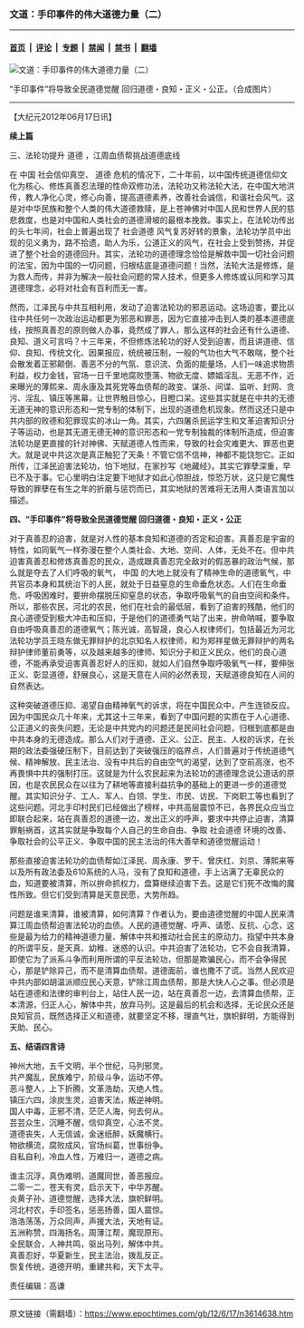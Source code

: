 ### 文道：手印事件的伟大道德力量（二）

---

#### [首页](../../../..?n3614638) &nbsp;|&nbsp; [评论](../../../../../epoch-comment?n3614638) &nbsp;|&nbsp; [专题](../../../../../epoch-special?n3614638) &nbsp;|&nbsp; [禁闻](../../../../../epoch-news?n3614638) &nbsp;|&nbsp; [禁书](../../../../../books?n3614638) &nbsp;|&nbsp; [翻墙](https://github.com/gfw-breaker/nogfw/blob/master/README.md?n3614638)


<div><img alt="文道：手印事件的伟大道德力量（二）" class="attachment-djy_600_400 size-djy_600_400 wp-post-image" src="https://i.epochtimes.com/assets/uploads/2012/06/1206170615142419.jpg"/>
<div class="caption">
 <p>
  “手印事件”将导致全民道德觉醒 回归道德・良知・正义・公正。（合成图片）
 </p>
</div></div><hr/><div class="post_content" id="artbody" itemprop="articleBody">
 <!-- article content begin -->
 <p>
  【大纪元2012年06月17日讯】
 </p>
 <p>
  <b>
   续上篇
  </b>
 </p>
 <p>
  三、法轮功提升
  <ok href="https://www.epochtimes.com/gb/tag/%E9%81%93%E5%BE%B7.html">
   道德
  </ok>
  ，江周血债帮挑战道德底线
 </p>
 <p>
  在
  <ok href="https://www.epochtimes.com/gb/tag/%E4%B8%AD%E5%9B%BD.html">
   中国
  </ok>
  社会信仰真空、
  <ok href="https://www.epochtimes.com/gb/tag/%E9%81%93%E5%BE%B7.html">
   道德
  </ok>
  危机的情况下，二十年前，以中国传统道德信仰文化为核心、修炼真善忍法理的性命双修功法，法轮功又称法轮大法，在中国大地洪传，教人净化心灵，修心向善，提高道德素养，改善社会诚信，和谐社会风气。这是对中华民族和整个人类的伟大道德救赎，是上苍神佛对中国人民和世界人民的慈悲救度，也是对中国和人类社会的道德滑坡的最根本挽救。事实上，在法轮功传出的头七年间，社会上普遍出现了
  <ok href="https://www.epochtimes.com/gb/tag/%E7%A4%BE%E4%BC%9A%E9%81%93%E5%BE%B7.html">
   社会道德
  </ok>
  风气复苏好转的景象，法轮功学员中出现的见义勇为，路不拾遗，助人为乐，公道正义的风气，在社会上受到赞扬，并促进了整个社会的道德回升。其实，法轮功的道德理念恰恰是解救中国一切社会问题的法宝，因为中国的一切问题，归根结底是道德问题！当然，法轮大法是修炼，是为救人而传，并非为解决一般社会问题的常人技术，但更多人修炼或认同和学习其道德理念，必将对社会有百利而无一害。
 </p>
 <p>
  然而，江泽民与中共互相利用，发动了迫害法轮功的邪恶运动。这场迫害，要比以往中共任何一次政治运动都更为邪恶和罪恶，因为它直接冲击到人类的基本道德底线，按照真善忍的原则做人办事，竟然成了罪人，那么这样的社会还有什么道德、良知、道义可言吗？十三年来，不但修炼法轮功的好人受到迫害，而且讲道德、信仰、良知、传统文化、因果报应，统统被压制，一般的气功也大气不敢喘，整个社会散发着正邪颠倒、善恶不分的气氛、意识流、负面的能量场，人们一味追求物质利益，权力金钱，官场一日千里地腐败堕落、物欲无度、嫖娼淫乱、无恶不作，近来曝光的薄熙来、周永康及其死党等血债帮的政变、谋杀、间谍、监听、封网、贪污、淫乱、镇压等黑幕，让世界触目惊心，目瞪口呆。这些其实就是在中共的无德无道无神的意识形态和一党专制的体制下，出现的道德危机现象。然而这还只是中共内部的败德和犯罪现实的冰山一角。其实，六四屠杀民运学生和文革迫害知识分子等运动，也是其无道无德无神的意识形态和一党专制独裁的体制所造成，但迫害法轮功是更直接的针对神佛、天赋道德人性而来，导致的社会灾难更大、罪恶也更大。就是说中共这次是真正触犯了天条！不管它信不信神，神都不能饶恕它。正如所传，江泽民迫害法轮功，怕下地狱，在家抄写《地藏经》。其实它罪孽深重，早已不及于事。它心里明白注定要下地狱才如此心惊胆战，惊恐万状，这只是它魔性导致的罪孽在有生之年的折磨与惩罚而已，其实地狱的苦难将无法用人类语言加以描述。
 </p>
 <p>
  <b>
   四、“手印事件”将导致全民道德觉醒 回归道德・良知・正义・公正
  </b>
 </p>
 <p>
  对于真善忍的迫害，就是对人性的基本良知和道德的否定和迫害。真善忍是宇宙的特性，如同氧气一样弥漫在整个人类社会、大地、空间、人体，无处不在。但中共迫害真善忍和修炼真善忍的民众，造成跟真善忍完全敌对的假恶暴的政治气候，那么就是夺去了人们呼吸的氧气，
  <ok href="https://www.epochtimes.com/gb/tag/%E4%B8%AD%E5%9B%BD.html">
   中国
  </ok>
  的大地上就没有了精神生命的道德氧气，中共官员本身和其统治下的人民，就处于日益窒息的生命垂危状态。人们在生命垂危、呼吸困难时，要拚命摆脱压抑窒息的状态，争取呼吸氧气的自由空间和条件。所以，那些农民，河北的农民，他们在社会的最低层，看到了迫害的残酷，他们的良心道德受到极大冲击和压抑，于是他们的道德勇气站了出来，拚命呐喊，要争取自由呼吸真善忍的道德氧气；陈光诚，高智晟，良心人权律师们，包括最近为河北法轮功学员王晓东做无罪辩护的北京知名人权律师，和为郑祥星做无罪辩护的两名辩护律师董前勇等，以及越来越多的律师、知识分子和正义民众，他们的良心道德，不能再承受迫害真善忍好人的压抑，就如人们自然争取呼吸氧气一样，要伸张正义、彰显道德，舒展良心，这是天意在人间的必然表现，天赋道德良知在人间的自然表达。
 </p>
 <p>
  这种突破道德压抑、渴望自由精神氧气的诉求，将在中国民众中，产生连锁反应。因为中国民众几十年来，尤其这十三年来，看到了中国问题的实质在于人心道德、公正道义的丧失问题，无论是中共党内的问题还是民间社会问题，归根到底都是由中共本身的无德造成。那么人们对于道德、正义、公正、民主、人权的诉求，在长期的政法委强硬压制下，目前达到了突破强压的临界点，人们普遍对于传统道德气候、精神解放、民主法治、没有中共后的自由空气的渴望，达到了空前高涨，也不再畏惧中共的强制打压。这就是为什么农民起来为法轮功的道德理念说公道话的原因，也是农民民众在以往为了耕地等直接利益抗争的基础上的更进一步的道德觉醒。其实知识分子、工人、军人、白领、学生、市民、访民、下岗职工等也看到了这些问题。河北手印村民们已经做出了榜样，中共高层震惊不已，各界民众应当立即联合起来，站在真善忍的道德一边，发出正义的呼声，要求中共停止迫害，清算罪魁祸首，这其实就是争取每个人自己的生命自由、争取
  <ok href="https://www.epochtimes.com/gb/tag/%E7%A4%BE%E4%BC%9A%E9%81%93%E5%BE%B7.html">
   社会道德
  </ok>
  环境的改善、争取社会的公平正义、争取中国的民主法治的伟大善举和道德觉醒运动！
 </p>
 <p>
  那些直接迫害法轮功的血债帮如江泽民、周永康、罗干、曾庆红、刘京、薄熙来等以及所有政法委及610系统的人马，没有了良知和道德，手上沾满了无辜民众的血，知道要被清算，所以拚命抓权力，盘算继续迫害下去。这是它们死不改悔的魔性所致。但它们受到清算是天意民愿，大势所趋。
 </p>
 <p>
  问题是谁来清算，谁被清算，如何清算？作者认为，要由道德觉醒的中国人民来清算江周血债帮迫害法轮功的血债。人民的道德觉醒、呼声、请愿、反抗、心念，这些是最为给力的精神道德力量、解体中共和推动社会民主的原动力。指望中共本身的所谓平反，是天真、幼稚、迷惑的认识。中共迫害了法轮功，它不会自我清算，即使它为了派系斗争而利用所谓的平反法轮功，但那是欺骗民心，而不会争得民心，那是铲除异己，而不是清算血债帮。道德面前，谁也撒不了谎。当然人民欢迎中共内部如胡温派顺应民心天意，铲除江周血债帮，那是大快人心之事。但必须是站在道德和法律的审判台上，站住人民一边，站在真善忍一边，去清算血债帮，正本清源，归正人心，解体中共，放弃马列。这是最后的机会和选择，无论民众还是良知官员，既然选择正义和道德，就要坚定不移，理直气壮，旗帜鲜明，方能得到天助、民心。
 </p>
 <p>
  <b>
   五、结语四言诗
  </b>
 </p>
 <p>
  神州大地，五千文明，半个世纪，马列邪灵。
  <br/>
  共产魔乱，民族难宁，阶级斗争，运动不停。
  <br/>
  恶斗整人，上下折腾，文革浩劫，灭绝人性。
  <br/>
  镇压六四，涂炭生灵，迫害天法，叛逆神明。
  <br/>
  国人中毒，正邪不清，茫茫人海，何去何从。
  <br/>
  芸芸众生，沉睡不醒，信仰真空，心法不灵。
  <br/>
  道德丧失，人无信诚，金迷纸醉，妖魔横行。
  <br/>
  物欲横流，腐败成风，官场纠葛，世事纷争。
  <br/>
  自私自利，冷血人性，万难归一，道德之病。
 </p>
 <p>
  谁主沉浮，真伪难明，道魔同世，善恶报应。
  <br/>
  二零一二，苍天有灵，启示天下，中华苏醒。
  <br/>
  炎黄子孙，道德觉醒，选择大法，旗帜鲜明。
  <br/>
  河北村农，手印签名，惩恶扬善，国人震惊。
  <br/>
  浩浩荡荡，万众同声，声援大法，天地有证。
  <br/>
  五洲称赞，四海扬名，周薄江帮，魔现原形。
  <br/>
  全民联合，人神共鸣，驱出马列，解体中共。
  <br/>
  真善忍好，华夏新生，民主法治，拨乱反正。
  <br/>
  恢复传统，道德开明，重建共和，天下太平。
 </p>
 <p>
  责任编辑：高谦
 </p>
 <!-- article content end -->
 <div id="below_article_ad">
 </div>
</div>


---

原文链接（需翻墙）：https://www.epochtimes.com/gb/12/6/17/n3614638.htm